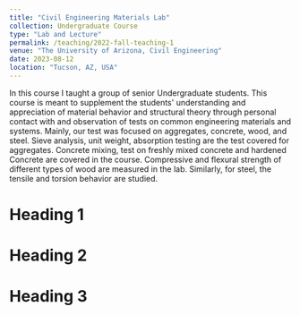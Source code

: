 ```yaml
---
title: "Civil Engineering Materials Lab"
collection: Undergraduate Course
type: "Lab and Lecture"
permalink: /teaching/2022-fall-teaching-1
venue: "The University of Arizona, Civil Engineering"
date: 2023-08-12
location: "Tucson, AZ, USA"
---
```


In this course I taught a group of senior Undergraduate students. This course is meant to supplement
the students' understanding and appreciation of material behavior and structural theory through
personal contact with and observation of tests on common engineering materials and systems.
Mainly, our test was focused on aggregates, concrete, wood, and steel. Sieve analysis, unit weight, absorption
testing are the test covered for aggregates. Concrete mixing, test on freshly mixed concrete and hardened Concrete
are covered in the course. Compressive and flexural strength of different types of wood are measured in the lab.
Similarly, for steel, the tensile and torsion behavior are studied.

Heading 1
======

Heading 2
======

Heading 3
======
